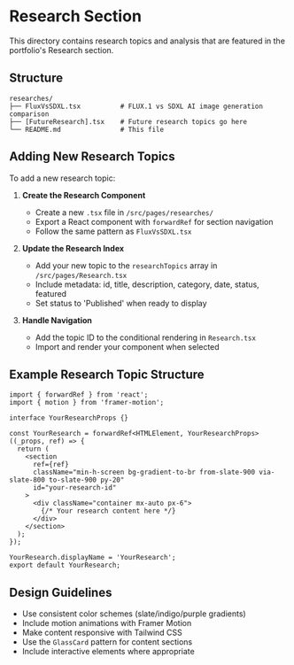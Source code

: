 # Research Section

This directory contains research topics and analysis that are featured in the portfolio's Research section.

## Structure

```
researches/
├── FluxVsSDXL.tsx          # FLUX.1 vs SDXL AI image generation comparison
├── [FutureResearch].tsx    # Future research topics go here
└── README.md               # This file
```

## Adding New Research Topics

To add a new research topic:

1. **Create the Research Component**
   - Create a new `.tsx` file in `/src/pages/researches/`
   - Export a React component with `forwardRef` for section navigation
   - Follow the same pattern as `FluxVsSDXL.tsx`

2. **Update the Research Index**
   - Add your new topic to the `researchTopics` array in `/src/pages/Research.tsx`
   - Include metadata: id, title, description, category, date, status, featured
   - Set status to 'Published' when ready to display

3. **Handle Navigation**
   - Add the topic ID to the conditional rendering in `Research.tsx`
   - Import and render your component when selected

## Example Research Topic Structure

```tsx
import { forwardRef } from 'react';
import { motion } from 'framer-motion';

interface YourResearchProps {}

const YourResearch = forwardRef<HTMLElement, YourResearchProps>((_props, ref) => {
  return (
    <section 
      ref={ref} 
      className="min-h-screen bg-gradient-to-br from-slate-900 via-slate-800 to-slate-900 py-20" 
      id="your-research-id"
    >
      <div className="container mx-auto px-6">
        {/* Your research content here */}
      </div>
    </section>
  );
});

YourResearch.displayName = 'YourResearch';
export default YourResearch;
```

## Design Guidelines

- Use consistent color schemes (slate/indigo/purple gradients)
- Include motion animations with Framer Motion
- Make content responsive with Tailwind CSS
- Use the `GlassCard` pattern for content sections
- Include interactive elements where appropriate
